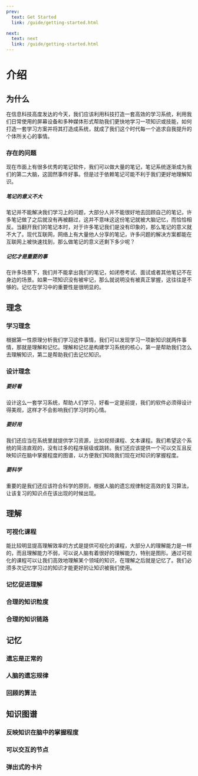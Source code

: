 ```yaml
---
prev:
  text: Get Started
  link: /guide/getting-started.html

next: 
  text: next
  link: /guide/getting-started.html
---
```


# 介绍
## 为什么
在信息科技高度发达的今天，我们应该利用科技打造一套高效的学习系统，利用我们日常使用的屏幕设备和多种媒体形式帮助我们更快地学习一项知识或技能，如何打造一套学习方案并将其打造成系统，就成了我们这个时代每一个追求自我提升的个体所关心的事情。
### 存在的问题
现在市面上有很多优秀的笔记软件，我们可以做大量的笔记，笔记系统逐渐成为我们的第二大脑，这固然事件好事。但是过于依赖笔记可能不利于我们更好地理解知识。

##### 笔记的意义不大

笔记并不能解决我们学习上的问题，大部分人并不能很好地去回顾自己的笔记，许多笔记做了之后就没有再被翻过，这并不意味这这份笔记就被大脑记忆，而恰恰相反。当翻开我们的笔记本时，对于许多笔记我们是没有印象的，那么笔记的意义就不大了。现代互联网，网络上有大量他人分享的笔记，许多问题的解决方案都能在互联网上被快速找到，那么做笔记的意义还剩下多少呢？

##### 记忆才是重要的事
在许多场景下，我们并不能拿出我们的笔记，如闭卷考试、面试或者其他笔记不在身边的场景。如果一项知识没有被牢记，那么就说明没有被真正掌握，这往往是不够的。记忆在学习中的重要性是很明显的。

## 理念
### 学习理念
根据第一性原理分析我们学习这件事情，我们可以发现学习一项新知识就两件事情，那就是理解和记忆。理解和记忆是构建学习系统的核心，第一是帮助我们怎么去理解知识，第二是帮助我们去记忆知识。
### 设计理念
##### 要好看
设计这么一套学习系统，帮助人们学习，好看一定是前提，我们的软件必须得设计得美观，这样才不会影响我们学习时的心情。
##### 要好用
我们还应当在系统里就提供学习资源，比如视频课程、文本课程。我们希望这个系统的简洁直观的，没有过多的程序层级或跳转。我们还应该提供一个可以交互且反映知识在脑中掌握程度的图谱，以方便我们知晓我们现在对知识的掌握程度。
##### 要科学
重要的是我们还应该符合科学的原则，根据人脑的遗忘规律制定高效的复习算法，让该复习的知识点在该出现的时候出现。

## 理解
### 可视化课程
能比较明显提高理解效率的方式是提供可视化的课程，大部分人的理解能力是一样的，而且理解能力不弱，可以说人脑有着很好的理解能力，特别是图形。通过可视化的课程可以让我们高效地理解某个领域的知识，在理解之后就是记忆了。我们必须多次记忆学习过的知识才能更好的让知识被我们使用。
### 记忆促进理解
### 合理的知识粒度
### 合理的知识链路
## 记忆
### 遗忘是正常的
### 人脑的遗忘规律
### 回顾的算法
## 知识图谱
### 反映知识在脑中的掌握程度
### 可以交互的节点
### 弹出式的卡片
